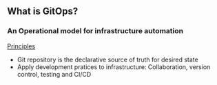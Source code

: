 ## What is GitOps?

### An Operational model for infrastructure automation

<U>Principles</U>

* Git repository is the declarative source of truth for desired state
* Apply development pratices to infrastructure: 
Collaboration, version control, testing and CI/CD
